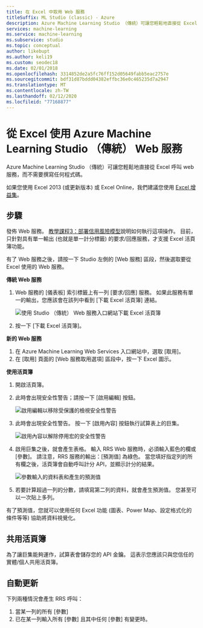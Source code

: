 ```yaml
---
title: 在 Excel 中取用 Web 服務
titleSuffix: ML Studio (classic) - Azure
description: Azure Machine Learning Studio （傳統）可讓您輕鬆地直接從 Excel 呼叫 web 服務，而不需要撰寫任何程式碼。
services: machine-learning
ms.service: machine-learning
ms.subservice: studio
ms.topic: conceptual
author: likebupt
ms.author: keli19
ms.custom: seodec18
ms.date: 02/01/2018
ms.openlocfilehash: 3314852de2a5fc76ff152d05649fabb5eac2757e
ms.sourcegitcommit: bdf31d87bddd04382effbc36e0c465235d7a2947
ms.translationtype: MT
ms.contentlocale: zh-TW
ms.lasthandoff: 02/12/2020
ms.locfileid: "77168877"
---
```

# <a name="consuming-an-azure-machine-learning-studio-classic-web-service-from-excel"></a>從 Excel 使用 Azure Machine Learning Studio （傳統） Web 服務

 Azure Machine Learning Studio （傳統）可讓您輕鬆地直接從 Excel 呼叫 web 服務，而不需要撰寫任何程式碼。

如果您使用 Excel 2013 (或更新版本) 或 Excel Online，我們建議您使用 [Excel 增益集](excel-add-in-for-web-services.md)。



## <a name="steps"></a>步驟
發佈 Web 服務。 [教學課程3：部署信用風險模型](tutorial-part3-credit-risk-deploy.md)說明如何執行這項操作。 目前，只針對具有單一輸出 (也就是單一計分標籤) 的要求/回應服務，才支援 Excel 活頁簿功能。 

有了 Web 服務之後，請按一下 Studio 左側的 [Web 服務] 區段，然後選取要從 Excel 使用的 Web 服務。

**傳統 Web 服務**

1. Web 服務的 [儀表板] 索引標籤上有一列 [要求/回應] 服務。 如果此服務有單一的輸出，您應該會在該列中看到 [下載 Excel 活頁簿] 連結。

    ![使用 Studio （傳統） Web 服務入口網站下載 Excel 活頁簿](./media/consuming-from-excel/excellink.png)
2. 按一下 [下載 Excel 活頁簿]。

**新的 Web 服務**

1. 在 Azure Machine Learning Web Services 入口網站中，選取 [取用]。
2. 在 [取用] 頁面的 [Web 服務取用選項] 區段中，按一下 Excel 圖示。

**使用活頁簿**

1. 開啟活頁簿。
2. 此時會出現安全性警告；請按一下 [啟用編輯] 按鈕。

    ![啟用編輯以移除受保護的檢視安全性警告](./media/consuming-from-excel/enableeditting.png)
3. 此時會出現安全性警告。 按一下 [啟用內容] 按鈕執行試算表上的巨集。

    ![啟用內容以解除停用宏的安全性警告](./media/consuming-from-excel/enablecontent.png)
4. 啟用巨集之後，就會產生表格。 輸入 RRS Web 服務時，必須輸入藍色的欄或 [參數]。 請注意，RRS 服務的輸出：[預測值] 為綠色。 當您填好指定列的所有欄之後，活頁簿會自動呼叫計分 API，並顯示計分的結果。

    ![參數輸入的資料表和產生的預測值](./media/consuming-from-excel/sampletable.png)
5. 若要計算超過一列的分數，請填寫第二列的資料，就會產生預測值。 您甚至可以一次貼上多列。

有了預測值，您就可以使用任何 Excel 功能 (圖表、Power Map、設定格式化的條件等等) 協助將資料視覺化。

## <a name="sharing-your-workbook"></a>共用活頁簿
為了讓巨集能夠運作，試算表會儲存您的 API 金鑰。 這表示您應該只與您信任的實體/個人共用活頁簿。

## <a name="automatic-updates"></a>自動更新
下列兩種情況會產生 RRS 呼叫：

1. 當某一列的所有 [參數]
2. 已在某一列輸入所有 [參數] 且其中任何 [參數] 有變更時。